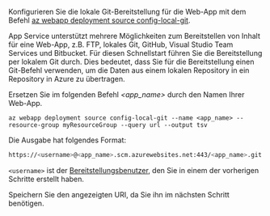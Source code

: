 Konfigurieren Sie die lokale Git-Bereitstellung für die Web-App mit dem Befehl [az webapp deployment source config-local-git](/cli/azure/webapp/deployment/source#config-local-git).

App Service unterstützt mehrere Möglichkeiten zum Bereitstellen von Inhalt für eine Web-App, z.B. FTP, lokales Git, GitHub, Visual Studio Team Services und Bitbucket. Für diesen Schnellstart führen Sie die Bereitstellung per lokalem Git durch. Dies bedeutet, dass Sie für die Bereitstellung einen Git-Befehl verwenden, um die Daten aus einem lokalen Repository in ein Repository in Azure zu übertragen. 

Ersetzen Sie im folgenden Befehl *\<app_name>* durch den Namen Ihrer Web-App.

```azurecli-interactive
az webapp deployment source config-local-git --name <app_name> --resource-group myResourceGroup --query url --output tsv
```

Die Ausgabe hat folgendes Format:

```bash
https://<username>@<app_name>.scm.azurewebsites.net:443/<app_name>.git
```

`<username>` ist der [Bereitstellungsbenutzer](#configure-a-deployment-user), den Sie in einem der vorherigen Schritte erstellt haben.

Speichern Sie den angezeigten URI, da Sie ihn im nächsten Schritt benötigen. 
